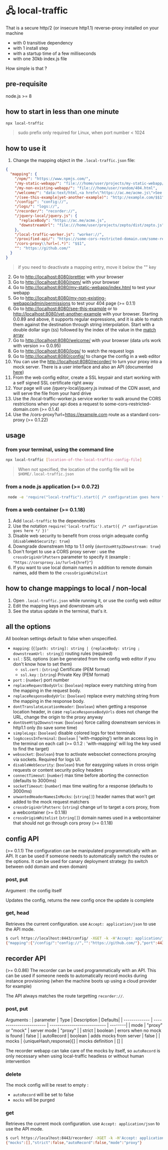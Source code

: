 # 🖧 local-traffic

That is a secure http/2 (or insecure http1.1) reverse-proxy installed on your machine

- with 0 transitive dependency
- with 1 install step
- with a startup time of a few milliseconds
- with one 30kb index.js file

How simple is that ?

## pre-requisite

node.js >= 8

## how to start in less than one minute

```bash
npx local-traffic
```

> sudo prefix only required for Linux, when port number < 1024

## how to use it

1. Change the mapping object in the `.local-traffic.json` file:

```json
{
  "mapping": {
    "/npm/": "https://www.npmjs.com/",
    "/my-static-webapp/": "file:///home/user/projects/my-static-webapp/",
    "/my-non-existing-webapp/": "file:///home/user/random/404.html",
    "/welcome/": "data:text/html,<a href=\"https://ac.me/acme.js\">See my hobby project</a>",
    "/(see-this-example|yet-another-example)": "http://example.com/$$1",
    "/config/": "config://",
    "/logs/": "logs://",
    "/recorder/": "recorder://",
    "/jquery-local/jquery.js": {
      "replaceBody": "https://ac.me/acme.js",
      "downstreamUrl": "file:///home/user/projects/zepto/dist/zepto.js"
    },
    "/local-traffic-worker.js": "worker://",
    "/proxified-api/": "https://some-cors-restricted-domain.com/some-restricted-api/",
    "/cors-proxy\\?url=(.*)": "$$1",
    "": "https://github.com/"
  }
}
```

> if you need to deactivate a mapping entry, move it below the "" key

2. Go to [http://localhost:8080/prettier](http://localhost:8080/prettier) with your browser
3. Go to [http://localhost:8080/npm/](http://localhost:8080/npm) with your browser
4. Go to [http://localhost:8080/my-static-webapp/index.html](http://localhost:8080/my-static-webapp/index.html) to test your webapp
5. Go to [http://localhost:8080/my-non-existing-webapp/admin/permissions](http://localhost:8080/my-non-existing-webapp/admin/permissions) to test your 404 page (>= 0.1.1)
6. Go to [http://localhost:8080/see-this-example](http://localhost:8080/see-this-example) or to [http://localhost:8080/yet-another-example](http://localhost:8080/yet-another-example) with your browser. Starting 0.0.89 and above, it supports regular expressions, and it is able to match them against the destination through string interpolation. Start with a double dollar sign (`$$`) followed by the index of the value in the [match array](https://developer.mozilla.org/en-US/docs/Web/JavaScript/Reference/Global_Objects/String/match#return_value)
7. Go to [http://localhost:8080/welcome/](http://localhost:8080/welcome/) with your browser (data urls work with version >= 0.0.95)
8. Go to [http://localhost:8080/logs/](http://localhost:8080/logs/) to watch the request logs
9. Go to [http://localhost:8080/config/](http://localhost:8080/config/) to change the config in a web editor
10. You can use the [http://localhost:8080/recorder/](recorder) to turn your proxy into a mock server. There is a user interface and also an API (documented [here](#recorder-api))
11. From the web config editor, create a SSL keypair and start working with a self signed SSL certificate right away
12. Your page will use /jquery-local/jquery.js instead of the CDN asset, and will serve the file from your hard drive
13. Use the /local-traffic-worker.js service worker to walk around the CORS restrictions when your api does a request to some-cors-restricted-domain.com (>= 0.1.4)
14. Use the /cors-proxy?url=https://example.com route as a standard cors-proxy (>= 0.1.22)

## usage

### from your terminal, using the command line

```bash
npx local-traffic [location-of-the-local-traffic-config-file]
```

> When not specified, the location of the config file will be `$HOME/.local-traffic.json`

### from a node.js application (>= 0.0.72)

```bash
 node -e 'require("local-traffic").start({ /* configuration goes here */ })'
```

### from a web container (>= 0.1.18)

1. Add `local-traffic` to the dependencies
2. Use the notation `require('local-traffic').start({ /* configuration goes here */ })'`
3. Disable web security to benefit from cross origin adequate config (`disableWebSecurity: true`)
4. Downgrade downstream http to 1.1 only (`dontUseHttp2Downstream: true`)
5. Don't forget to use a CORS proxy server : use the `crossOriginUrlPattern` parameter to specify it
(example : `"https://corsproxy.io/?url=${href}"`)
6. If you want to use local domain names in addition to remote domain names, add them to the `crossOriginWhitelist`

## how to change mappings to local / non-local

1. Open `.local-traffic.json` while running it, or use the config web editor
2. Edit the mapping keys and downstream urls
3. See the status update in the terminal, that's it.

## all the options

All boolean settings default to false when unspecified.

- `mapping`: (`{[path: string]: string | {replaceBody: string ; downstreamUrl: string}`) routing rules (required)
- `ssl` : SSL options (can be generated from the config web editor if you don't know how to set them)
  - `ssl.cert` : (`string`) Certificate (PEM format)
  - `ssl.key` : (`string`) Private Key (PEM format)
- `port` : (`number`) port number
- `replaceRequestBodyUrls`: (`boolean`) replace every matching string from the mapping in the request body.
- `replaceResponseBodyUrls`: (`boolean`) replace every matching string from the mapping in the response body.
- `dontTranslateLocationHeader`: (`boolean`) when getting a response location header, in case `replaceResponseBodyUrls` does not change the URL, change the origin to the proxy anyway
- `dontUseHttp2Downstream`: (`boolean`) force calling downstream services in http1.1 only (to save some time)
- `simpleLogs`: (`boolean`) disable colored logs for text terminals
- `logAccessInTerminal`: (`boolean` | 'with-mapping') write an access log in the terminal on each call (>= 0.1.2 : 'with-mapping' will log the key used to find the target)
- `websocket`: (`boolean`) true to activate websocket connections proxying via sockets. Required for logs UI.
- `disableWebSecurity`: (`boolean`) true for easygoing values in cross origin requests or content security policy headers
- `connectTimeout`: (`number`) max time before aborting the connection (defaults to 3000ms)
- `socketTimeout`: (`number`) max time waiting for a response (defaults to 3000ms)
- `unwantedHeaderNamesInMocks`: (`string[]`) header names that won't get added to the mock request matchers
- `crossOriginUrlPattern`: (`string`) change url to target a cors proxy, from a webcontainer (>= 0.1.18)
- `crossOriginWhitelist` (`string[]`) domain names used in a webcontainer that should not go through cors proxy (>= 0.1.18)

## config API

(>= 0.1.1)
The configuration can be manipulated programmatically with an API.
It can be used if someone needs to automatically switch the routes or the options.
It can be used for canary deployment strategy (to switch between odd domain and even domain)

### post, put

Argument : the config itself

Updates the config, returns the new config once the update is complete

### get, head

Retrieves the current configuration.
use `Accept: application/json` to use the API mode.

```bash
$ curl https://localhost:8443/config/ -XGET -k -H'Accept: application/json'
{"mapping":{"/config/":"config://","":"https://github.com/"},"port":443,"replaceRequestBodyUrls":true,"replaceResponseBodyUrls":true}
```

## recorder API

(>= 0.0.86)
The recorder can be used programmatically with an API.
This can be used if someone needs to automatically record mocks during instance provisioning
(when the machine boots up using a cloud provider for example)

The API always matches the route targetting `recorder://`.

### post, put

Arguments :
| parameter     | Type                     | Description                  | Defaults|
| ------------- | ------------------------ | ---------------------------- | --------|
| mode          | "proxy" or "mock"        | server mode                  | "proxy" |
| strict        | boolean                  | errors when no mock is found | false   |
| autoRecord    | boolean                  | adds mocks from server       | false   |
| mocks         | {uniqueHash,response}[]  | mocks definition             | []      |

The recorder webapp can take care of the mocks by itself,
so `autoRecord` is only necessary when using local-traffic headless or without human
intervention

### delete

The mock config will be reset to empty : 
- `autoRecord` will be set to false
- `mocks` will be purged

### get

Retrieves the current mock configuration.
use `Accept: application/json` to use the API mode.

```bash
$ curl https://localhost:8443/recorder/ -XGET -k -H'Accept: application/json'
{"mocks":[],"strict":false,"autoRecord":false,"mode":"proxy"}
```
